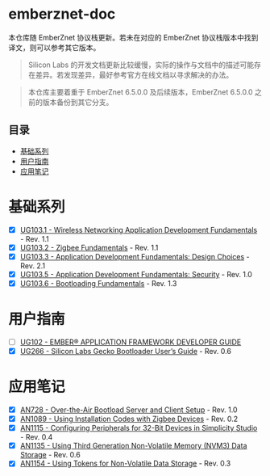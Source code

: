 # emberznet-doc <!-- omit in toc -->

本仓库随 EmberZnet 协议栈更新。若未在对应的 EmberZnet 协议栈版本中找到译文，则可以参考其它版本。

> Silicon Labs 的开发文档更新比较缓慢，实际的操作与文档中的描述可能存在差异。若发现差异，最好参考官方在线文档以寻求解决的办法。

> 本仓库主要着重于 EmberZnet 6.5.0.0 及后续版本，EmberZnet 6.5.0.0 之前的版本备份到其它分支。

## 目录 <!-- omit in toc -->

- [基础系列](#基础系列)
- [用户指南](#用户指南)
- [应用笔记](#应用笔记)

# 基础系列

* [x] [UG103.1 - Wireless Networking Application Development Fundamentals](./UG103.1/UG103.1.md) - Rev. 1.1
* [x] [UG103.2 - Zigbee Fundamentals](./UG103.2/UG103.2.md) - Rev. 1.1
* [x] [UG103.3 - Application Development Fundamentals: Design Choices](./UG103.3/UG103.3.md) - Rev. 2.1
* [x] [UG103.5 - Application Development Fundamentals: Security](./UG103.5/UG103.5.md) - Rev. 1.0
* [x] [UG103.6 - Bootloading Fundamentals](./UG103.6/UG103.6.md) - Rev. 1.3

# 用户指南

* [ ] [UG102 - EMBER® APPLICATION FRAMEWORK DEVELOPER GUIDE](./UG102/UG102.md)
* [x] [UG266 - Silicon Labs Gecko Bootloader User’s Guide](./UG266/UG266.md) - Rev. 0.6

# 应用笔记

* [x] [AN728 - Over-the-Air Bootload Server and Client Setup](./AN728/AN728.md) - Rev. 1.0
* [x] [AN1089 - Using Installation Codes with Zigbee Devices](./AN1089/AN1089.md) - Rev. 0.2
* [x] [AN1115 - Configuring Peripherals for 32-Bit Devices in Simplicity Studio](./AN1115/AN1115.md) - Rev. 0.4
* [x] [AN1135 - Using Third Generation Non-Volatile Memory (NVM3) Data Storage](./AN1135/AN1135.md) - Rev. 0.6
* [x] [AN1154 - Using Tokens for Non-Volatile Data Storage](./AN1154/AN1154.md) - Rev. 0.3
